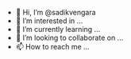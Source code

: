 - 👋 Hi, I’m @sadikvengara
- 👀 I’m interested in ...
- 🌱 I’m currently learning ...
- 💞️ I’m looking to collaborate on ...
- 📫 How to reach me ...

<!---
sadikvengara/sadikvengara is a ✨ special ✨ repository because its `README.md` (this file) appears on your GitHub profile.
You can click the Preview link to take a look at your changes.
--->
